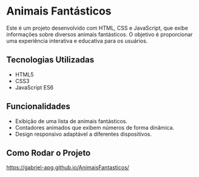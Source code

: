 # Animais Fantásticos

Este é um projeto desenvolvido com HTML, CSS e JavaScript, que exibe informações sobre diversos animais fantásticos. O objetivo é proporcionar uma experiência interativa e educativa para os usuários.

## Tecnologias Utilizadas

- HTML5
- CSS3
- JavaScript ES6

## Funcionalidades

- Exibição de uma lista de animais fantásticos.
- Contadores animados que exibem números de forma dinâmica.
- Design responsivo adaptável a diferentes dispositivos.

## Como Rodar o Projeto

https://gabriel-apg.github.io/AnimaisFantasticos/
